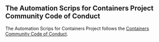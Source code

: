 ## The Automation Scrips for Containers Project Community Code of Conduct

The Automation Scrips for Containers Project follows the [Containers Community Code of Conduct](https://github.com/containers/common/blob/master/CODE-OF-CONDUCT.md).
